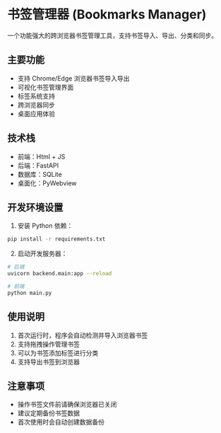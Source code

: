 # 书签管理器 (Bookmarks Manager)

一个功能强大的跨浏览器书签管理工具，支持书签导入、导出、分类和同步。

## 主要功能

- 支持 Chrome/Edge 浏览器书签导入导出
- 可视化书签管理界面
- 标签系统支持
- 跨浏览器同步
- 桌面应用体验

## 技术栈

- 前端：Html + JS
- 后端：FastAPI
- 数据库：SQLite
- 桌面化：PyWebview

## 开发环境设置

1. 安装 Python 依赖：
```bash
pip install -r requirements.txt
```

2. 启动开发服务器：
```bash
# 后端
uvicorn backend.main:app --reload

# 前端
python main.py
```

## 使用说明

1. 首次运行时，程序会自动检测并导入浏览器书签
2. 支持拖拽操作管理书签
3. 可以为书签添加标签进行分类
4. 支持导出书签到浏览器

## 注意事项

- 操作书签文件前请确保浏览器已关闭
- 建议定期备份书签数据
- 首次使用时会自动创建数据备份 